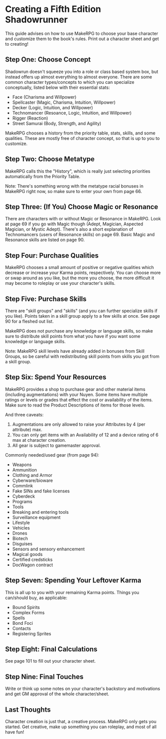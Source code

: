 # Creating a Fifth Edition Shadowrunner

This guide advises on how to use MakeRPG to choose your base character and customize them to the book's rules.  Print out a character sheet and get to creating!

## Step One: Choose Concept

Shadowrun doesn't squeeze you into a role or class based system box, but instead offers up almost everything to almost everyone.  There are some common character types/concepts to which you can specialize conceptually, listed below with their essential stats:

- Face (Charisma and Willpower)
- Spellcaster (Magic, Charisma, Intuition, Willpower)
- Decker (Logic, Intuition, and Willpower)
- Technomancer (Resoance, Logic, Intuition, and Willpower)
- Rigger (Reaction)
- Street Samurai (Body, Strength, and Agility)

MakeRPG chooses a history from the priority table, stats, skills, and some qualities.  These are mostly free of character concept, so that is up to you to customize.

## Step Two: Choose Metatype

MakeRPG calls this the "History", which is really just selecting priorities automatically from the Priority Table.

Note: There's something wrong with the metatype racial bonuses in MakeRPG right now, so make sure to enter your own from page 66.

## Step Three: (If You) Choose Magic or Resonance

There are characters with or without Magic or Resonance in MakeRPG.  Look at page 69 if you go with Magic though (Adept, Magician, Aspected Magician, or Mystic Adept).  There's also a short explanation of Technomancers (users of Resonance skills) on page 69.  Basic Magic and Resonance skills are listed on page 90.

## Step Four: Purchase Qualities

MakeRPG chooses a small amount of positive or negative qualities which decrease or increase your Karma points, respectively.  You can choose more or swap around as you like, but the more you choose, the more difficult it may become to roleplay or use your character's skills.

## Step Five: Purchase Skills

There are "skill groups" and "skills" (and you can further specialize skills if you like).  Points taken in a skill group apply to a few skills at once.  See page 90 for a fleshed out list.

MakeRPG does not purchase any knowledge or language skills, so make sure to distribute skill points from what you have if you want some knowledge or language skills.

Note: MakeRPG skill levels have already added in bonuses from Skill Groups, so be careful with redistributing skill points from skills you got from a skill group.

## Step Six: Spend Your Resources

MakeRPG provides a shop to purchase gear and other material items (including augmentations) with your Nuyen.  Some items have multiple ratings or levels or grades that effect the cost or availability of the items.  Make sure to read the Product Descriptions of items for those levels.

And three caveats:

1. Augmentations are only allowed to raise your Attributes by 4 (per attribute) max.
1. You can only get items with an Availability of 12 and a device rating of 6 max at character creation.
1. All gear is subject to gamemaster approval.

Commonly needed/used gear (from page 94):

- Weapons
- Ammunition
- Clothing and Armor
- Cyberware/bioware
- Commlink
- Fake SINs and fake licenses
- Cyberdeck
- Programs
- Tools
- Breaking and entering tools
- Surveillance equipment
- Lifestyle
- Vehicles
- Drones
- Biotech
- Disguises
- Sensors and sensory enhancement
- Magical goods
- Certified credsticks
- DocWagon contract

## Step Seven: Spending Your Leftover Karma

This is all up to you with your remaining Karma points.  Things you can/should buy, as applicable:

- Bound Spirits
- Complex Forms
- Spells
- Bond Foci
- Contacts
- Registering Sprites

## Step Eight: Final Calculations

See page 101 to fill out your character sheet.

## Step Nine: Final Touches

Write or think up some notes on your character's backstory and motivations and get GM approval of the whole character/sheet.

## Last Thoughts

Character creation is just that, a creative process.  MakeRPG only gets you started.  Get creative, make up something you can roleplay, and most of all have fun!
